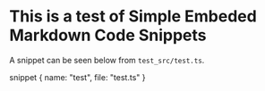 # This is a test of Simple Embeded Markdown Code Snippets

A snippet can be seen below from `test_src/test.ts`. 

snippet {
    name: "test",
    file: "test.ts"
}